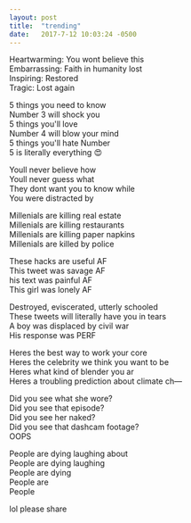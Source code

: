 ```yaml
---
layout: post
title:  "trending"
date:   2017-7-12 10:03:24 -0500
---
```


Heartwarming: You wont believe this<br/>
Embarrassing: Faith in humanity lost<br/>
Inspiring: Restored<br/>
Tragic: Lost again<br/>

5 things you need to know<br/>
Number 3 will shock you<br/>
5 things you'll love<br/>
Number 4 will blow your mind<br/>
5 things you'll hate Number<br/>
5 is literally everything 😍<br/>

Youll never believe how<br/>
Youll never guess what<br/>
They dont want you to know while<br/>
You were distracted by<br/>

Millenials are killing real estate<br/>
Millenials are killing restaurants<br/>
Millenials are killing paper napkins<br/>
Millenials are killed by police<br/>

These hacks are useful AF<br/>
This tweet was savage AF <br/>
his text was painful AF<br/>
This girl was lonely AF<br/>

Destroyed, eviscerated, utterly schooled<br/>
These tweets will literally have you in tears<br/>
A boy was displaced by civil war<br/>
His response was PERF<br/>

Heres the best way to work your core<br/>
Heres the celebrity we think you want to be<br/>
Heres what kind of blender you ar<br/>
Heres a troubling prediction about climate ch—<br/>

Did you see what she wore?<br/>
Did you see that episode?<br/>
Did you see her naked?<br/>
Did you see that dashcam footage?<br/>
OOPS<br/>

People are dying laughing about<br/>
People are dying laughing<br/>
People are dying<br/>
People are<br/>
People<br/>

lol please share
